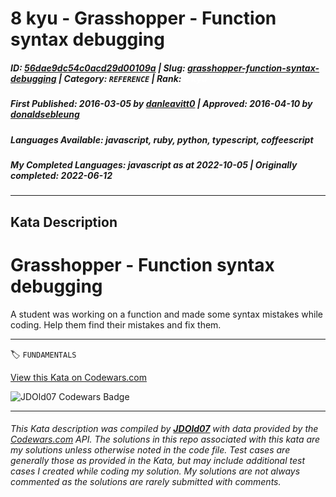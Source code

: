 # 8 kyu - Grasshopper - Function syntax debugging

##### **ID**: [56dae9dc54c0acd29d00109a](https://www.codewars.com/kata/56dae9dc54c0acd29d00109a) | **Slug**: [grasshopper-function-syntax-debugging](https://www.codewars.com/kata/56dae9dc54c0acd29d00109a) | **Category**: `REFERENCE` | **Rank**: <span style="color:white">8 kyu</span>

##### **First Published**: 2016-03-05 ***by*** [danleavitt0](https://www.codewars.com/users/danleavitt0) | **Approved**: 2016-04-10 ***by*** [donaldsebleung](https://www.codewars.com/users/donaldsebleung)

##### **Languages Available**: javascript, ruby, python, typescript, coffeescript

##### **My Completed Languages**: javascript ***as at*** 2022-10-05 | **Originally completed**: 2022-06-12

---

## Kata Description


# Grasshopper - Function syntax debugging



A student was working on a function and made some syntax mistakes while coding. Help them find their mistakes and fix them.

---


🏷 `FUNDAMENTALS`


[View this Kata on Codewars.com](https://www.codewars.com/kata/56dae9dc54c0acd29d00109a)

![](https://www.codewars.com/users/jdold07/badges/large "JDOld07 Codewars Badge")

---

###### *This Kata description was compiled by [**JDOld07**](https://tpstech.dev) with data provided by the [Codewars.com](https://www.codewars.com) API.  The solutions in this repo associated with this kata are my solutions unless otherwise noted in the code file.  Test cases are generally those as provided in the Kata, but may include additional test cases I created while coding my solution.  My solutions are not always commented as the solutions are rarely submitted with comments.*
